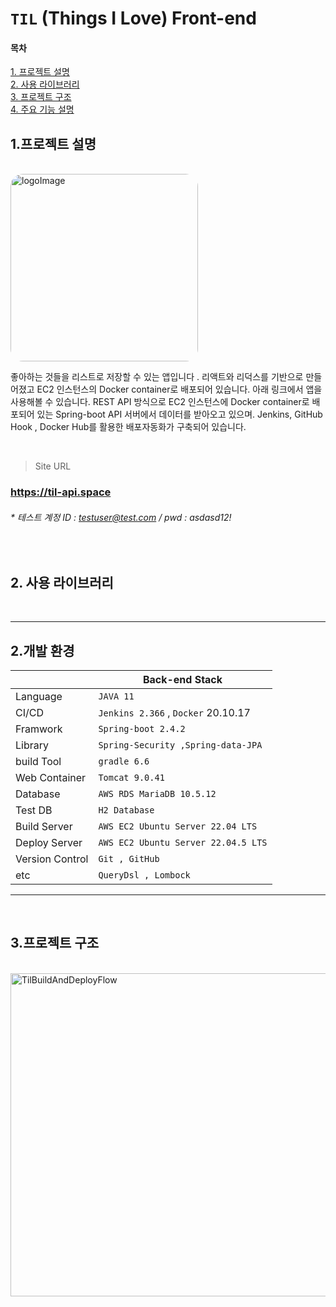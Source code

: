 # `TIL` (Things I Love) Front-end 

#### 목차

[1. 프로젝트 설명](#1프로젝트-설명 )
<br/>
[2. 사용 라이브러리](#2사용-라이브러리)
<br/>
[3. 프로젝트 구조](#3프로젝트-구조)
<br/>
[4. 주요 기능 설명](#4주요-기능-설명)
<br/>



## 1.프로젝트 설명 

<br/>

<img width="300" style="border-radius:20px" alt="logoImage" src="https://user-images.githubusercontent.com/51349774/202742588-1871ff0d-c0a1-4de6-b5d4-49366c0b069c.png">

<br/>

좋아하는 것들을 리스트로 저장할 수 있는 앱입니다 .  리액트와 리덕스를 기반으로 만들어졌고 EC2 인스턴스의 Docker container로 배포되어 있습니다. 아래 링크에서 앱을 사용해볼 수 있습니다. REST API 방식으로 EC2 인스턴스에 Docker container로 배포되어 있는 Spring-boot API 서버에서 데이터를 받아오고 있으며. Jenkins, GitHub Hook , Docker Hub를 활용한 배포자동화가 구축되어 있습니다. 

<br/>

> Site URL

### https://til-api.space

###### * 테스트 계정  ID : testuser@test.com / pwd : asdasd12!

<br/>

## 2. 사용 라이브러리

<br/>

---

## 2.개발 환경

|                 | Back-end Stack                       |
|-----------------|--------------------------------------|  
| Language        | `JAVA 11  `                          |
| CI/CD           | `Jenkins 2.366` , `Docker` 20.10.17  |
| Framwork        | `Spring-boot 2.4.2  `                |
| Library         | `Spring-Security ,Spring-data-JPA`   |
| build Tool      | `gradle 6.6 `                        |
| Web Container   | `Tomcat 9.0.41    `                  |
| Database        | `AWS RDS MariaDB 10.5.12`            |
| Test DB         | `H2 Database`                        |
| Build Server    | ` AWS EC2 Ubuntu Server 22.04 LTS `  |
| Deploy Server    | ` AWS EC2 Ubuntu Server 22.04.5 LTS ` |
| Version Control | `Git , GitHub `                      |
| etc             | `QueryDsl , Lombock`     |

---
<br/>

## 3.프로젝트 구조


<br/>

<img width="517" alt="TilBuildAndDeployFlow" src="https://user-images.githubusercontent.com/51349774/202758185-31986614-dc6c-4ea2-8ab4-8017a5fe875d.png">

<br/>
